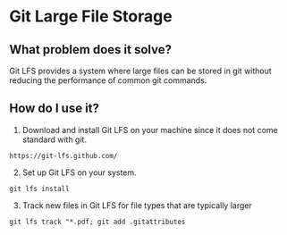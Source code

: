 # Git Large File Storage

## What problem does it solve?
Git LFS provides a system where large files can be stored in git without reducing the performance of common git commands.

## How do I use it?
1. Download and install Git LFS on your machine since it does not come standard with git.

`https://git-lfs.github.com/`

2. Set up Git LFS on your system.

`git lfs install`

3. Track new files in Git LFS for file types that are typically larger

`git lfs track "*.pdf; git add .gitattributes`
